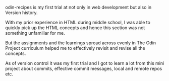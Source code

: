 odin-recipes is my first trial at not only in web development but also in Version history.

With my prior experience in HTML during middle school, I was able to quickly pick up the HTML concepts and hence this section was not something unfamiliar for me.

But the assignments and the learnings spread across evenly in The Odin Project curriculum helped me to effectively revisit and revise all the concepts.

As of version control it was my first trial and I got to learn a lot from this mini project about commits, effective commit messages, local and remote repos etc.